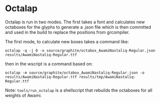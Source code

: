 # Octalap

Octalap is run in two modes. The first takes a font and calculates new octaboxes
for the glyphs to generate a .json file which is then committed and used in the
build to replace the positions from grcompiler.

The first mode, to calculate new boxes takes a command like:

`octalap -q -j 0 -o source/graphite/octabox_AwamiNastaliq-Regular.json results/AwamiNastaliq-Regular.ttf`

then in the wscript is a command based on:

`octalap -m source/graphite/octabox_AwamiNastaliq-Regular.json -o results/AwamiNastaliq-Regular.ttf results/tmp/AwamiNastaliq-Regular.ttf`

Note: `tools/run_octalap` is a shellscript that rebuilds the octaboxes for all weights of Awami.
